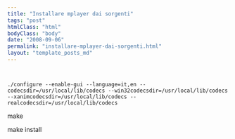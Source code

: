 ```yaml
---
title: "Installare mplayer dai sorgenti"
tags: "post"
htmlClass: "html"
bodyClass: "body"
date: "2008-09-06"
permalink: "installare-mplayer-dai-sorgenti.html"
layout: "template_posts_md"
---
```

<p><code><br />
./configure --enable-gui --language=it,en --codecsdir=/usr/local/lib/codecs --win32codecsdir=/usr/local/lib/codecs --xanimcodecsdir=/usr/local/lib/codecs --realcodecsdir=/usr/local/lib/codecs</code></p>
<p>make</p>
<p>make install</p>
